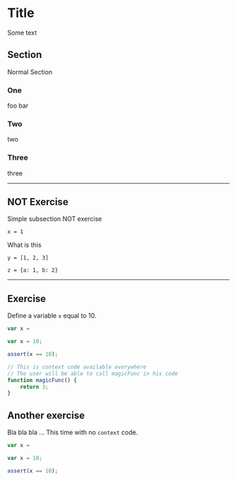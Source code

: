 # Title

Some text

## Section

Normal Section

### One

foo bar


### Two

two

### Three

three

---

## NOT Exercise

Simple subsection NOT exercise

```
x = 1
```

What is this

```
y = [1, 2, 3]
```

```
z = {a: 1, b: 2}
```

---

## Exercise

Define a variable `x` equal to 10.

```js
var x =
```

```js
var x = 10;
```

```js
assert(x == 10);
```

```js
// This is context code available everywhere
// The user will be able to call magicFunc in his code
function magicFunc() {
    return 3;
}
```

## Another exercise

Bla bla bla ... This time with no `context` code.


```js
var x =
```

```js
var x = 10;
```

```js
assert(x == 10);
```